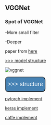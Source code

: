 ## VGGNet

### Spot of VGGNet

-More small filter

-Deeper


 paper from [here](https://arxiv.org/abs/1409.1556)

[>>> model structure](http://ethereon.github.io/netscope/#/preset/vgg-16)

![vggnet](./Images/VGGNet.png)

<a href="structure.md" ><button style="font-size: 20px; color: white; background-color: steelblue; 
height: 50px; border-radius: 10px; " > >>> structure </button></a>

[pytorch implement](./utils/VGGNet_pytorch.py)

[keras implement](./utils/VGGNet_keras.py)

[caffe implement](./utils/VGGNet_caffe.prototxt)

